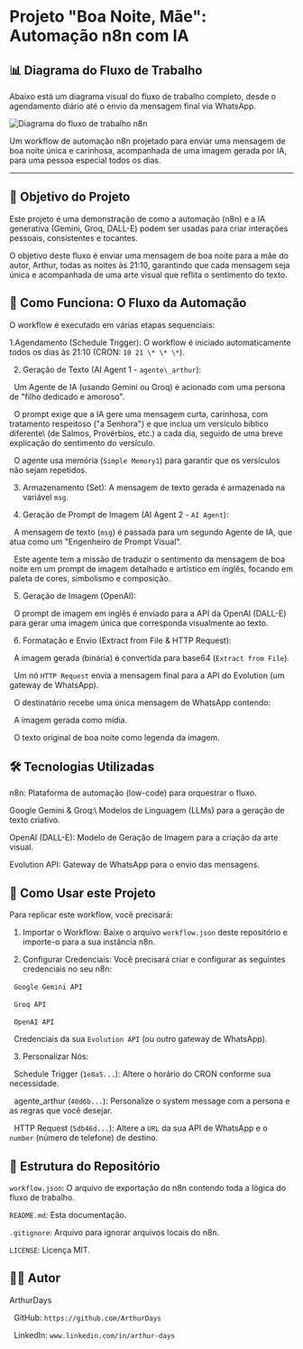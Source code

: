 #  Projeto "Boa Noite, Mãe": Automação n8n com IA


## 📊 Diagrama do Fluxo de Trabalho

Abaixo está um diagrama visual do fluxo de trabalho completo, desde o agendamento diário até o envio da mensagem final via WhatsApp.

![Diagrama do fluxo de trabalho n8n](assets/workflow-diagrama.png)


Um workflow de automação n8n projetado para enviar uma mensagem de boa noite única e carinhosa, acompanhada de uma imagem gerada por IA, para uma pessoa especial todos os dias.





---



## 🎯 Objetivo do Projeto



Este projeto é uma demonstração de como a automação (n8n) e a IA generativa (Gemini, Groq, DALL-E) podem ser usadas para criar interações pessoais, consistentes e tocantes.



O objetivo deste fluxo é enviar uma mensagem de boa noite para a mãe do autor, Arthur, todas as noites às 21:10, garantindo que cada mensagem seja única e acompanhada de uma arte visual que reflita o sentimento do texto.



## 🤖 Como Funciona: O Fluxo da Automação



O workflow é executado em várias etapas sequenciais:



1.Agendamento (Schedule Trigger): O workflow é iniciado automaticamente todos os dias às 21:10 (CRON: `10 21 \* \* \*`).



2.  Geração de Texto (AI Agent 1 - `agente\_arthur`):

&nbsp;   Um Agente de IA (usando Gemini ou Groq) é acionado com uma persona de "filho dedicado e amoroso".

&nbsp;   O prompt exige que a IA gere uma mensagem curta, carinhosa, com tratamento respeitoso ("a Senhora") e que inclua um versículo bíblico diferente\ (de Salmos, Provérbios, etc.) a cada dia, seguido de uma breve explicação do sentimento do versículo.

&nbsp;   O agente usa memória (`Simple Memory1`) para garantir que os versículos não sejam repetidos.



3.   Armazenamento (Set): A mensagem de texto gerada é armazenada na variável `msg`.



4.  Geração de Prompt de Imagem (AI Agent 2 - `AI Agent`):

&nbsp;   A mensagem de texto (`msg`) é passada para um segundo Agente de IA, que atua como um "Engenheiro de Prompt Visual".

&nbsp;   Este agente tem a missão de traduzir o sentimento da mensagem de boa noite em um prompt de imagem detalhado e artístico em inglês, focando em paleta de cores, simbolismo e composição.



5.  Geração de Imagem (OpenAI):

&nbsp;    O prompt de imagem em inglês é enviado para a API da OpenAI (DALL-E) para gerar uma imagem única que corresponda visualmente ao texto.



6.  Formatação e Envio (Extract from File \& HTTP Request):

&nbsp;    A imagem gerada (binária) é convertida para base64 (`Extract from File`).

&nbsp;    Um nó `HTTP Request` envia a mensagem final para a API do Evolution (um gateway de WhatsApp).

&nbsp;    O destinatário recebe uma única mensagem de WhatsApp contendo:

&nbsp;        A imagem gerada como mídia.

&nbsp;        O texto original de boa noite como legenda da imagem.



## 🛠️ Tecnologias Utilizadas



n8n: Plataforma de automação (low-code) para orquestrar o fluxo.

Google Gemini \& Groq:\ Modelos de Linguagem (LLMs) para a geração de texto criativo.

OpenAI (DALL-E): Modelo de Geração de Imagem para a criação da arte visual.

Evolution API: Gateway de WhatsApp para o envio das mensagens.



## 🚀 Como Usar este Projeto



Para replicar este workflow, você precisará:



1.  Importar o Workflow: Baixe o arquivo `workflow.json` deste repositório e importe-o para a sua instância n8n.

2.  Configurar Credenciais: Você precisará criar e configurar as seguintes credenciais no seu n8n:

&nbsp;    `Google Gemini API`

&nbsp;    `Groq API`

&nbsp;    `OpenAI API`

&nbsp;    Credenciais da sua `Evolution API` (ou outro gateway de WhatsApp).

3.  Personalizar Nós:

&nbsp;  Schedule Trigger (`1e8a5...`): Altere o horário do CRON conforme sua necessidade.

&nbsp;   agente\_arthur (`40d6b...`): Personalize o system message com a persona e as regras que você desejar.

&nbsp;   HTTP Request (`5db46d...`): Altere a `URL` da sua API de WhatsApp e o `number` (número de telefone) de destino.



## 📁 Estrutura do Repositório



`workflow.json`: O arquivo de exportação do n8n contendo toda a lógica do fluxo de trabalho.

`README.md`\: Esta documentação.

`.gitignore`: Arquivo para ignorar arquivos locais do n8n.

`LICENSE`: Licença MIT.



## 👨‍💻 Autor



ArthurDays

&nbsp;    GitHub: `https://github.com/ArthurDays`

&nbsp;    LinkedIn: `www.linkedin.com/in/arthur-days` 


